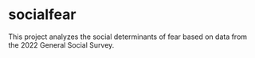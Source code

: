 # socialfear
This project analyzes the social determinants of fear based on data from the 2022 General Social Survey. 
